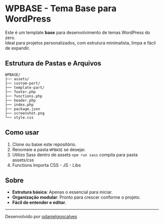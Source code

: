# WPBASE - Tema Base para WordPress

Este é um template **base** para desenvolvimento de temas WordPress do zero.  
Ideal para projetos personalizados, com estrutura minimalista, limpa e fácil de expandir.

## Estrutura de Pastas e Arquivos

```text
WPBASE/
├── assets/
├── custom-port/
├── template-part/
├── footer.php
├── functions.php
├── header.php
├── index.php
├── package.json
├── screenshot.png
└── style.css
```


## Como usar

1. Clone ou baixe este repositório.
2. Renomeie a pasta `WPBASE` se desejar.
3. Utilizo Sass dentro de assets `npm run sass` compila para pasta assets/css
4. Functions Importa CSS - JS - Libs
   
## Sobre

- **Estrutura básica**: Apenas o essencial para iniciar.
- **Organização modular**: Pronto para crescer conforme o projeto.
- **Fácil de entender e editar**.

---

Desenvolvido por [odanielgoncalves](https://instagram.com/odanielgoncalves)
